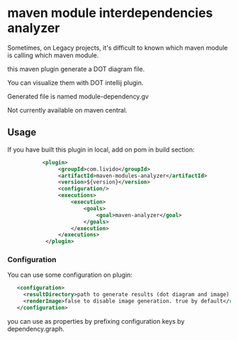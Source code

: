 # maven module interdependencies analyzer

Sometimes, on Legacy projects, it's difficult to known which maven module is calling which maven module.

this maven plugin generate a DOT diagram file.

You can visualize them with DOT intellij plugin.

Generated file is named module-dependency.gv

Not currently available on maven central.

## Usage

If you have built this plugin in local, add on pom in build section:

```xml
           <plugin>
                <groupId>com.livido</groupId>
                <artifactId>maven-modules-analyzer</artifactId>
                <version>${version}</version>
                <configuration/>
                <executions>
                    <execution>
                        <goals>
                            <goal>maven-analyzer</goal>
                        </goals>
                    </execution>
                </executions>
            </plugin>
```

### Configuration
You can use some configuration on plugin:

```xml
   <configuration>
     <resultDirectory>path to generate results (dot diagram and image). 'target' by default</resultDirectory>
     <renderImage>false to disable image generation. true by default</renderImage>
   </configuration>
```

you can use as properties by prefixing configuration keys by dependency.graph.

